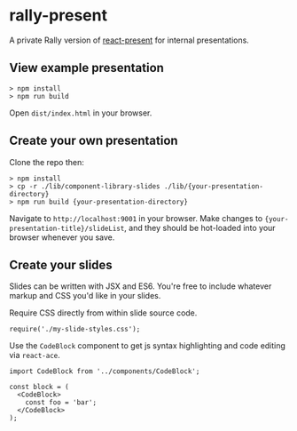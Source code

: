 # rally-present

A private Rally version of [react-present](https://github.com/limscoder/react-present) for internal presentations.

## View example presentation

    > npm install
    > npm run build

Open `dist/index.html` in your browser.

## Create your own presentation

Clone the repo then:

    > npm install
    > cp -r ./lib/component-library-slides ./lib/{your-presentation-directory}
    > npm run build {your-presentation-directory}

Navigate to `http://localhost:9001` in your browser. Make changes to `{your-presentation-title}/slideList`, and they should be hot-loaded into your browser whenever you save.

## Create your slides

Slides can be written with JSX and ES6. You're free to include whatever markup and CSS you'd like in your slides.

Require CSS directly from within slide source code.

    require('./my-slide-styles.css');

Use the `CodeBlock` component to get js syntax highlighting and code editing via `react-ace`.

    import CodeBlock from '../components/CodeBlock';

    const block = (
      <CodeBlock>
        const foo = 'bar';
      </CodeBlock>
    );
